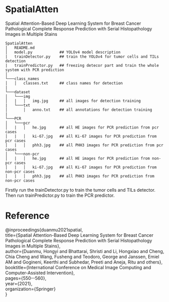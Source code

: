# SpatialAtten
Spatial Attention-Based Deep Learning System for Breast Cancer Pathological Complete Response Prediction with Serial Histopathology Images in Multiple Stains


```
SpatialAtten
│   README.md
│   model.py            ## YOLOv4 model description    
|   trainDetector.py    ## train the YOLOv4 for tumor cells and TILs detection
|   trainPredictor.py   ## freezing detecor part and train the whole system with PCR prediction
│
└───class_names
│   │   classes.txt     ## class names for detection
|
└───dataset
│   └───img
│   |   │   img.jpg     ## all images for detection training
|   └───txt
│       │   anno.txt    ## all annotations for detection training
|
└───PCR
│   └───pcr
│   |   │   he.jpg      ## all HE images for PCR prediction from pcr cases
│   |   │   ki-67.jpg   ## all Ki-67 images for PCR prediction from pcr cases
│   |   │   phh3.jpg    ## all PHH3 images for PCR prediction from pcr cases
│   └───non-pcr
│   |   │   he.jpg      ## all HE images for PCR prediction from non-pcr cases
│   |   │   ki-67.jpg   ## all Ki-67 images for PCR prediction from non-pcr cases
│   |   │   phh3.jpg    ## all PHH3 images for PCR prediction from non-pcr cases

```

Firstly run the trainDetector.py to train the tumor cells and TILs detector. Then run trainPredictor.py to train the PCR predictor.

# Reference
@inproceedings{duanmu2021spatial,\
  title={Spatial Attention-Based Deep Learning System for Breast Cancer Pathological Complete Response Prediction with Serial Histopathology Images in Multiple Stains},\
  author={Duanmu, Hongyi and Bhattarai, Shristi and Li, Hongxiao and Cheng, Chia Cheng and Wang, Fusheng and Teodoro, George and Janssen, Emiel AM and Gogineni, Keerthi and Subhedar, Preeti and Aneja, Ritu and others},\
  booktitle={International Conference on Medical Image Computing and Computer-Assisted Intervention},\
  pages={550--560},\
  year={2021},\
  organization={Springer}\
}
